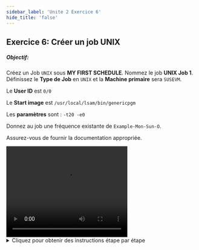```yaml
---
sidebar_label: 'Unite 2 Exercice 6'
hide_title: 'false'
---
```


## Exercice 6: Créer un job UNIX

##### Objectif:

Créez un Job ```UNIX``` sous **MY FIRST SCHEDULE**. Nommez le job **UNIX Job 1**. Définissez le **Type de Job** en ```UNIX``` et la **Machine primaire** sera ```SUSEVM```.

Le **User ID** est ```0/0```

Le **Start image** est ```/usr/local/lsam/bin/genericpgm```

Les **paramètres** sont : ```-t20 -e0```

Donnez au job une fréquence existante de ```Example-Mon-Sun-O```.

Assurez-vous de fournir la documentation appropriée.


<div>
<video width="320" height="240" controls>
  <source src="videobasic/U2E6.mp4" type="video/mp4"></source>
Your browser does not support the video tag.
</video>
</div>

<details>

<summary>Cliquez pour obtenir des instructions étape par étape</summary>

**Scénario : Vous allez créer 1 Job UNIX dans OpCon pour exécuter le même programme que dans l'exercice précédent**

1. Dans le menu **Administration**, double-cliquez sur **Job Master**.
2. Dans la liste déroulante **Schedule**, sélectionnez **My First Schedule**.
3. Cliquez sur le bouton **Ajouter** dans la barre d'outils **Job Master**.
4. Dans la zone de texte **Nom**, saisissez ```UNIX Job 1```.
5. Dans la liste déroulante **Type de Job**, sélectionnez **UNIX**.
6. Dans la liste déroulante **Machine Primaire**, sélectionnez la machine **SUSEVM** sur laquelle le job doit être exécuté.
7. Dans la liste déroulante User ID, sélectionnez ```0/0```
8. Dans le champ **Start Image**, saisissez :

```
/usr/local/lsam/bin/genericpgm
```

9. Dans la section **Parameters**, entrez :

```
–t20 –e0
```

10. Cliquez sur le bouton **Sauvegarder** dans la barre d'outils **Job Master**.
11. Dans l'écran **Job Master** sous **Propriétés du Job**, cliquez sur l'onglet **Fréquence**.
12. Dans le cadre **liste Fréquences**, cliquez sur le bouton **Ajouter**.
13. Cliquez sur **Utiliser Fréquence existante**.
    * Dans la liste déroulante **Fréquence**, sélectionnez ```Example-Mon-Sun-O```.
    * Cliquez sur **Suivant**
    * Cliquez sur le bouton **Terminer**.
14. Cliquez sur l'onglet **Documentation** et entrez **Ceci est un exemple de Job UNIX**.
15. Cliquez sur le bouton **Sauvegarder** dans la barre d'outils Job Master.
16. Fermez le **Job Master**

</details>